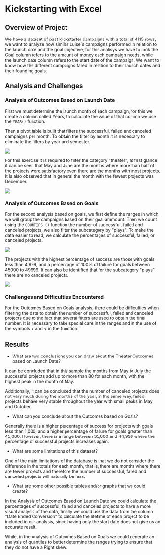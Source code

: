 # Kickstarting with Excel

## Overview of Project

We have a dataset of past Kickstarter campaigns with a total of 4115 rows, we want to analyze how similar Luise´s campaigns performed in relation to the launch date and the goal objective, for this analisys we have to look the Goal column refers to the amount of money each campaign needs, while the launch date column refers to the start date of the campaign. We want to know how the different campaigns fared in relation to their launch dates and their founding goals. 

## Analysis and Challenges

### Analysis of Outcomes Based on Launch Date

First we must determine the launch month of each campaign, for this we create a column called Years, to calculate the value of that column we use the `YEAR()` function.

Then a pivot table is built that filters the successful, failed and canceled campaigns per month. To obtain the filter by month it is necessary to eliminate the filters by year and semester.

![](https://github.com/Jponce25/kickstarter-analysis/blob/d17dfe4eaebafb5b6607eb76df45564b17bf6887/images/AnalysisLaunchDate1.png)

For this exercise it is required to filter the category "theater", at first glance it can be seen that May and June are the months where more than half of the projects were satisfactory even there are the months with most projects. It is also observed that in general the month with the fewest projects was December.

![](https://github.com/Jponce25/kickstarter-analysis/blob/d17dfe4eaebafb5b6607eb76df45564b17bf6887/images/Theater_Outcomes_vs_Launch.png)

### Analysis of Outcomes Based on Goals

For the second analysis based on goals, we first define the ranges in which we will group the campaigns based on their goal ammount. Then we count using the `COUNTIFS ()` function the number of successful, failed and canceled projects, we also filter the subcategory by "plays". To make the data easier to read, we calculate the percentages of successful, failed, or canceled projects.

![](https://github.com/Jponce25/kickstarter-analysis/blob/d17dfe4eaebafb5b6607eb76df45564b17bf6887/images/AnalysisGoals1.png)

The projects with the highest percentage of success are those with goals less than 4,999, and a percentage of 100% of failure for goals between 45000 to 49999. It can also be identified that for the subcategory "plays" there are no canceled projects. 

![](https://github.com/Jponce25/kickstarter-analysis/blob/d17dfe4eaebafb5b6607eb76df45564b17bf6887/images/Outcomes_vs_Goals.png)

### Challenges and Difficulties Encountered

For the Outcomes Based on Goals analysis, there could be difficulties when filtering the data to obtain the number of successful, failed and canceled projects due to the fact that several filters are used to obtain the final number. It is necessary to take special care in the ranges and in the use of the symbols > and < in the function.

## Results

- What are two conclusions you can draw about the Theater Outcomes based on Launch Date?

It can be concluded that in this sample the months from May to July the successful projects add up to more than 80 for each month, with the highest peak in the month of May.

Additionally, it can be concluded that the number of canceled projects does not vary much during the months of the year, in the same way, failed projects behave very stable throughout the year with small peaks in May and October.

- What can you conclude about the Outcomes based on Goals?

Generally there is a higher percentage of success for projects with goals less than 1,000, and a higher percentage of failure for goals greater than 45,000. However, there is a range between 35,000 and 44,999 where the percentage of successful projects increases again.

- What are some limitations of this dataset?

One of the main limitations of the database is that we do not consider the difference in the totals for each month, that is, there are months where there are fewer projects and therefore the number of successful, failed and canceled projects will naturally be less.

- What are some other possible tables and/or graphs that we could create?

In the Analysis of Outcomes Based on Launch Date we could calculate the percentages of successful, failed and canceled projects to have a more visual analysis of the data, finally we could use the data from the column "Date Ended Conversion" to calculate the lifetime of each project to be included in our analysis, since having only the start date does not give us an accurate result.

While, in the Analysis of Outcomes Based on Goals we could generate an analysis of quantiles  to better determine the ranges trying to ensure that they do not have a Right skew.
